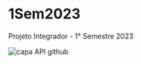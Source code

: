 # 1Sem2023
Projeto Integrador - 1° Semestre 2023

![capa API github](https://user-images.githubusercontent.com/117841950/227275316-458a96da-ec44-48c8-9f25-ff84fe01f39f.png)
